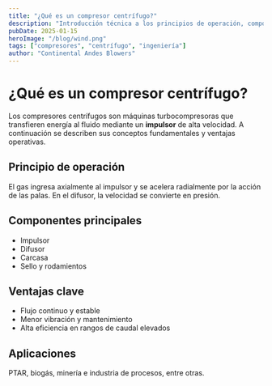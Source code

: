 ```yaml
---
title: "¿Qué es un compresor centrífugo?"
description: "Introducción técnica a los principios de operación, componentes y ventajas de los compresores centrífugos."
pubDate: 2025-01-15
heroImage: "/blog/wind.png"
tags: ["compresores", "centrífugo", "ingeniería"]
author: "Continental Andes Blowers"
---
```


# ¿Qué es un compresor centrífugo?

Los compresores centrífugos son máquinas turbocompresoras que transfieren energía al fluido mediante un **impulsor** de alta velocidad. A continuación se describen sus conceptos fundamentales y ventajas operativas.

## Principio de operación

El gas ingresa axialmente al impulsor y se acelera radialmente por la acción de las palas. En el difusor, la velocidad se convierte en presión.

## Componentes principales

- Impulsor
- Difusor
- Carcasa
- Sello y rodamientos

## Ventajas clave

- Flujo continuo y estable
- Menor vibración y mantenimiento
- Alta eficiencia en rangos de caudal elevados

## Aplicaciones

PTAR, biogás, minería e industria de procesos, entre otras.
